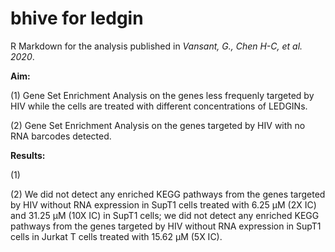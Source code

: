 # bhive for ledgin
R Markdown for the analysis published in *Vansant, G., Chen H-C, et al. 2020*.

**Aim:** 

(1) Gene Set Enrichment Analysis on the genes less frequenly targeted by HIV while the cells are treated with different concentrations of LEDGINs. 

(2) Gene Set Enrichment Analysis on the genes targeted by HIV with no RNA barcodes detected.

**Results:**

(1)

(2) We did not detect any enriched KEGG pathways from the genes targeted by HIV without RNA expression in SupT1 cells treated with 6.25 µM (2X IC) and 31.25 µM (10X IC) in SupT1 cells; we did not detect any enriched KEGG pathways from the genes targeted by HIV without RNA expression in SupT1 cells in Jurkat T cells treated with 15.62 µM (5X IC).
